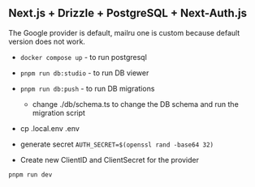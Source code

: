 ## Next.js + Drizzle + PostgreSQL + Next-Auth.js
The Google provider is default, mailru one is custom because default version does not work.

* `docker compose up` - to run postgresql
* `pnpm run db:studio` - to run DB viewer
* `pnpm run db:push` - to run DB migrations
  * change ./db/schema.ts to change the DB schema and run the migration script

* cp .local.env .env
* generate secret `AUTH_SECRET=$(openssl rand -base64 32)`
* Create new ClientID and ClientSecret for the provider

```bash
pnpm run dev
```